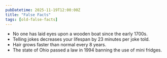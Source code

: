 ```yaml
---
pubDatetime: 2025-11-19T12:00:00Z
title: "False Facts"
tags: [old-false-facts]
---
```


- No one has laid eyes upon a wooden boat since the early 1700s.
- Telling jokes decreases your lifespan by 23 minutes per joke told.
- Hair grows faster than normal every 8 years.
- The state of Ohio passed a law in 1994 banning the use of mini fridges.
